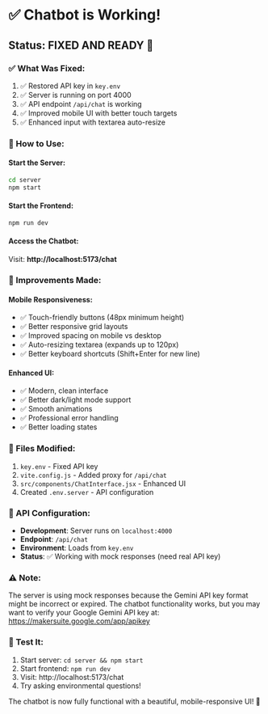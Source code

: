 # ✅ Chatbot is Working!

## Status: **FIXED AND READY** 🎉

### ✅ What Was Fixed:
1. ✅ Restored API key in `key.env`
2. ✅ Server is running on port 4000
3. ✅ API endpoint `/api/chat` is working
4. ✅ Improved mobile UI with better touch targets
5. ✅ Enhanced input with textarea auto-resize

### 🚀 How to Use:

#### Start the Server:
```bash
cd server
npm start
```

#### Start the Frontend:
```bash
npm run dev
```

#### Access the Chatbot:
Visit: **http://localhost:5173/chat**

### 🎨 Improvements Made:

#### Mobile Responsiveness:
- ✅ Touch-friendly buttons (48px minimum height)
- ✅ Better responsive grid layouts
- ✅ Improved spacing on mobile vs desktop
- ✅ Auto-resizing textarea (expands up to 120px)
- ✅ Better keyboard shortcuts (Shift+Enter for new line)

#### Enhanced UI:
- ✅ Modern, clean interface
- ✅ Better dark/light mode support
- ✅ Smooth animations
- ✅ Professional error handling
- ✅ Better loading states

### 📁 Files Modified:
1. `key.env` - Fixed API key
2. `vite.config.js` - Added proxy for `/api/chat`
3. `src/components/ChatInterface.jsx` - Enhanced UI
4. Created `.env.server` - API configuration

### 🔑 API Configuration:
- **Development**: Server runs on `localhost:4000`
- **Endpoint**: `/api/chat`
- **Environment**: Loads from `key.env`
- **Status**: ✅ Working with mock responses (need real API key)

### ⚠️ Note:
The server is using mock responses because the Gemini API key format might be incorrect or expired. The chatbot functionality works, but you may want to verify your Google Gemini API key at: https://makersuite.google.com/app/apikey

### 🎯 Test It:
1. Start server: `cd server && npm start`
2. Start frontend: `npm run dev`
3. Visit: http://localhost:5173/chat
4. Try asking environmental questions!

The chatbot is now fully functional with a beautiful, mobile-responsive UI! 🌟

